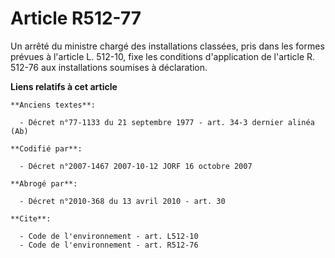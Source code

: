 # Article R512-77

Un arrêté du ministre chargé des installations classées, pris dans les formes prévues à l'article L. 512-10, fixe les
conditions d'application de l'article R. 512-76 aux installations soumises à déclaration.

**Liens relatifs à cet article**

	**Anciens textes**:

	  - Décret n°77-1133 du 21 septembre 1977 - art. 34-3 dernier alinéa (Ab)

	**Codifié par**:

	  - Décret n°2007-1467 2007-10-12 JORF 16 octobre 2007

	**Abrogé par**:

	  - Décret n°2010-368 du 13 avril 2010 - art. 30

	**Cite**:

	  - Code de l'environnement - art. L512-10
	  - Code de l'environnement - art. R512-76
